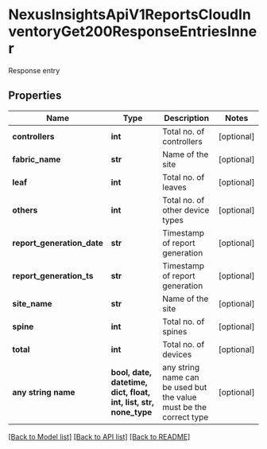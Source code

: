 # NexusInsightsApiV1ReportsCloudInventoryGet200ResponseEntriesInner

Response entry

## Properties
Name | Type | Description | Notes
------------ | ------------- | ------------- | -------------
**controllers** | **int** | Total no. of controllers | [optional] 
**fabric_name** | **str** | Name of the site | [optional] 
**leaf** | **int** | Total no. of leaves | [optional] 
**others** | **int** | Total no. of other device types | [optional] 
**report_generation_date** | **str** | Timestamp of report generation | [optional] 
**report_generation_ts** | **str** | Timestamp of report generation | [optional] 
**site_name** | **str** | Name of the site | [optional] 
**spine** | **int** | Total no. of spines | [optional] 
**total** | **int** | Total no. of devices | [optional] 
**any string name** | **bool, date, datetime, dict, float, int, list, str, none_type** | any string name can be used but the value must be the correct type | [optional]

[[Back to Model list]](../README.md#documentation-for-models) [[Back to API list]](../README.md#documentation-for-api-endpoints) [[Back to README]](../README.md)


